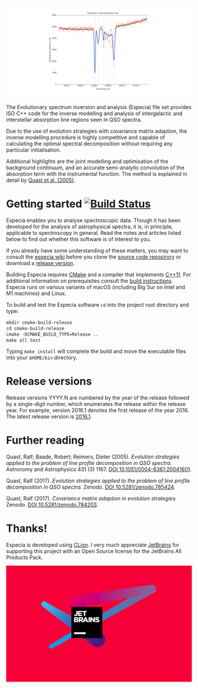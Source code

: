 [![Graphical abstract](assets/img/fit.png "Evolution strategies applied to the problem of line profile decomposition in QSO spectra")](https://doi.org/10.5281/zenodo.785424)

The Evolutionary spectrum inversion and analysis (Especia) file set provides ISO C++ code for the inverse modelling and
analysis of intergalactic and interstellar absorption line regions seen in QSO spectra.

Due to the use of evolution strategies with covariance matrix adaption, the inverse modelling procedure is highly
competitive and capable of calculating the optimal spectral decomposition without requiring any particular
initialisation.

Additional highlights are the joint modelling and optimisation of the background continuum, and an accurate
semi-analytic convolution of the absorption term with the instrumental function. The method is explained in detail by
[Quast et al. (2005)](http://dx.doi.org/10.1051/0004-6361:20041601).

# Getting started [![Build Status](https://travis-ci.com/octoflar/especia.svg?branch=master)](https://travis-ci.com/octoflar/especia)

Especia enables you to analyse spectroscopic data. Though it has been developed for the analysis of astrophysical
spectra, it is, in principle, applicable to spectroscopy in general. Read the notes and articles listed below to find
out whether this software is of interest to you.

If you already have some understanding of these matters, you may want to consult the
[especia wiki](https://github.com/octoflar/especia/wiki)
before you clone the [source code reposirory](https://github.com/octoflar/especia)
or download a [release version](https://github.com/octoflar/especia/releases).

Building Especia requires [CMake](https://cmake.org) and a compiler that implements
[C++11](https://en.wikipedia.org/wiki/C%2B%2B11). For additional information on
prerequisites consult the [build instructions](https://github.com/octoflar/especia/wiki/Build-instructions).
Especia runs on various variants of macOS (including Big Sur on Intel and M1 machines)
and Linux.

To build and test the Especia software `cd` into the project root directory and type:

    mkdir cmake-build-release
    cd cmake-build-release
    cmake -DCMAKE_BUILD_TYPE=Release ..
    make all test

Typing `make install` will complete the build and move the executable files into your
`$HOME/bin` directory.

# Release versions

Release versions YYYY.N are numbered by the year of the release followed by a single-digit number, which enumerates the
release within the release year. For example, version 2016.1 denotes the first release of the year 2016. The latest
release version is [2016.1](https://github.com/octoflar/especia/releases/tag/2016.1).

# Further reading

Quast, Ralf; Baade, Robert; Reimers, Dieter (2005). *Evolution strategies applied to the problem of line profile
decomposition in QSO spectra.*
Astronomy and Astrophysics 431 (3) 1167. [DOI 10.1051/0004-6361:20041601](http://doi.org/10.1051/0004-6361:20041601).

Quast, Ralf (2017). *Evolution strategies applied to the problem of line profile decomposition in QSO spectra.*
Zenodo. [DOI 10.5281/zenodo.785424](https://doi.org/10.5281/zenodo.785424).

Quast, Ralf (2017). *Covariance matrix adaption in evolution strategies.*
Zenodo. [DOI 10.5281/zenodo.784203](https://doi.org/10.5281/zenodo.784203).

# Thanks!

Especia is developed using [CLion](https://www.jetbrains.com/clion/). I very much appreciate [JetBrains](https://jb.gg/OpenSource)
for supporting this project with an Open Source license for the JetBrains All Products Pack.

[![Logo](assets/img/jb-logo-crimson.png "JetBrains logo")](https://jb.gg/OpenSource)
